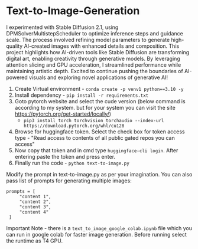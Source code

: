 # Text-to-Image-Generation
I experimented with Stable Diffusion 2.1, using DPMSolverMultistepScheduler to optimize inference steps and guidance scale. The process involved refining model parameters to generate high-quality AI-created images with enhanced details and composition. This project highlights how AI-driven tools like Stable Diffusion are transforming digital art, enabling creativity through generative models. By leveraging attention slicing and GPU acceleration, I streamlined performance while maintaining artistic depth. Excited to continue pushing the boundaries of AI-powered visuals and exploring novel applications of generative AI!

1. Create Virtual environment - 	```conda create -p venv1 python==3.10 -y```
2. Install dependency - ```pip install -r requirements.txt```
3. Goto pytorch website and select the cude version (below command is according to my system. but for your system you can visit the site https://pytorch.org/get-started/locally/)
      - ```pip3 install torch torchvision torchaudio --index-url https://download.pytorch.org/whl/cu128```
5. Browse for huggingface token. Select the check box for token access type - "Read access to contents of all public gated repos you can access"
6. Now copy that token and in cmd type ```huggingface-cli login```. After entering paste the token and press enter.
7. Finally run the code - ```python text-to-image.py```

Modify the prompt in text-to-image.py as per your imagination.
You can also pass list of prompts for generating multiple images:
```
prompts = [
     "content 1",
     "content 2",
     "content 3",
     "content 4"
 ]
```
Important Note - there is a ```text_to_image_google_colab.ipynb``` file which you can run in google colab for faster image generation. Before running select the runtime as T4 GPU.
